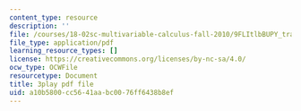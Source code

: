 ```yaml
---
content_type: resource
description: ''
file: /courses/18-02sc-multivariable-calculus-fall-2010/9FLItlbBUPY_transcript.pdf
file_type: application/pdf
learning_resource_types: []
license: https://creativecommons.org/licenses/by-nc-sa/4.0/
ocw_type: OCWFile
resourcetype: Document
title: 3play pdf file
uid: a10b5800-cc56-41aa-bc00-76ff6438b8ef
---
```

